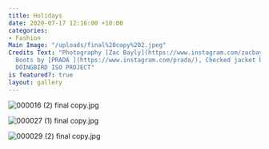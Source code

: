 ```yaml
---
title: Holidays
date: 2020-07-17 12:16:00 +10:00
categories:
- Fashion
Main Image: "/uploads/final%20copy%202.jpeg"
Credits Text: "Photography [Zac Bayly](https://www.instagram.com/zacbayly/) \n\nGreen
  Boots by [PRADA ](https://www.instagram.com/prada/), Checked jacket by [TONI](https://www.instagram.com/shop.toni/)\n\n#A
  DOINGBIRD ISO PROJECT"
is featured?: true
layout: gallery
---
```


![000016 (2) final copy.jpg](/uploads/000016%20(2)%20final%20copy.jpg)

![000027 (1) final copy.jpg](/uploads/000027%20(1)%20final%20copy.jpg)

![000029 (2) final copy.jpg](/uploads/000029%20(2)%20final%20copy.jpg)